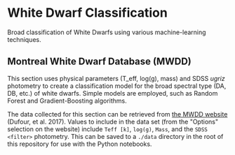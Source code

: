 # White Dwarf Classification

Broad classification of White Dwarfs using various machine-learning techniques.


## Montreal White Dwarf Database (MWDD)

This section uses physical parameters (T_eff, log(g), mass) and SDSS *ugriz*
photometry to create a classification model for the broad spectral type (DA,
DB, etc.) of white dwarfs. Simple models are employed, such as Random Forest
and Gradient-Boosting algorithms.

The data collected for this section can be retrieved from
[the MWDD website](https://www.montrealwhitedwarfdatabase.org)
(Dufour, et al. 2017). Values to include in the data set (from the "Options"
selection on the website) include `Teff [k]`, `log(g)`, `Mass`, and the `SDSS
<filter>` photometry. This can be saved to a `./data` directory in the root of
this repository for use with the Python notebooks.
